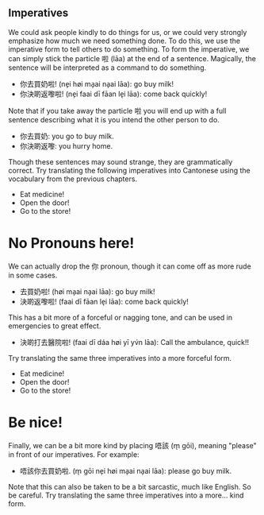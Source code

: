 ## Imperatives

We could ask people kindly to do things for us, or we could very strongly emphasize how much we need something done. To do this, we use the imperative form to tell others to do something. 
To form the imperative, we can simply stick the particle 啦 (lāa) at the end of a sentence. Magically, the sentence will be interpreted as a command to do something.

- 你去買奶啦! (ne̗i høi ma̗ai na̗ai lāa): go buy milk!
- 你決啲返嚟啦! (ne̗i faai dī fāan le̖i lāa): come back quickly!

Note that if you take away the particle 啦 you will end up with a full sentence describing what it is you intend the other person to do.

- 你去買奶: you go to buy milk.
- 你決啲返嚟: you hurry home.

Though these sentences may sound strange, they are grammatically correct. Try translating the following imperatives into Cantonese using the vocabulary from the previous chapters.

- Eat medicine!
- Open the door!
- Go to the store!

# No Pronouns here!

We can actually drop the 你 pronoun, though it can come off as more rude in some cases. 

- 去買奶啦! (høi ma̗ai na̗ai lāa): go buy milk!
- 決啲返嚟啦! (faai dī fāan le̖i lāa): come back quickly!

This has a bit more of a forceful or nagging tone, and can be used in emergencies to great effect. 

- 決啲打去醫院啦! (faai dī dáa høi yī yv́n lāa): Call the ambulance, quick!!

Try translating the same three imperatives into a more forceful form.

- Eat medicine!
- Open the door!
- Go to the store!

# Be nice!

Finally, we can be a bit more kind by placing 唔該 (m̖ gōi), meaning "please" in front of our imperatives. For example: 

- 唔該你去買奶啦. (m̖ gōi ne̗i høi ma̗ai na̗ai lāa): please go buy milk.

Note that this can also be taken to be a bit sarcastic, much like English. So be careful.
Try translating the same three imperatives into a more... kind form.